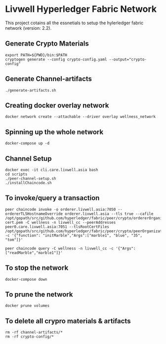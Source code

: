 # Livwell Hyperledger Fabric Network
This project cotains all the essnetials to setup the hylerledger fabric network (version: 2.2). 

## Generate Crypto Materials
    export PATH=${PWD}/bin:$PATH
    cryptogen generate --config crypto-config.yaml --output="crypto-config"

## Generate Channel-artifacts
    ./generate-artifacts.sh

## Creating docker overlay network
    docker network create --attachable --driver overlay wellness_network
## Spinning up the whole network
    docker-compose up -d

## Channel Setup
    docker exec -it cli.care.livwell.asia bash
    cd scripts
    ./peer-channel-setup.sh
    ./installChaincode.sh

## To invoke/query a transaction
    peer chaincode invoke -o orderer.livwell.asia:7050 --ordererTLSHostnameOverride orderer.livwell.asia --tls true --cafile /opt/gopath/src/github.com/hyperledger/fabric/peer/crypto/ordererOrganizations/livwell.asia/orderers/orderer.livwell.asia/msp/tlscacerts/tlsca.livwell.asia-cert.pem -C wellness -n livwell_cc --peerAddresses peer0.care.livwell.asia:7051 --tlsRootCertFiles /opt/gopath/src/github.com/hyperledger/fabric/peer/crypto/peerOrganizations/care.livwell.asia/peers/peer0.care.livwell.asia/tls/ca.crt -c '{"function": "initMarble","Args":["marble1", "blue", "35", "tom"]}'

    peer chaincode query -C wellness -n livwell_cc -c '{"Args":["readMarble","marble1"]}'

## To stop the network
    docker-compose down

## To prune the network
    docker prune volumes

## To delete all crypro materials & artifacts
    rm -rf channel-artifacts/*
    rm -rf crypto-config/*